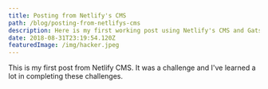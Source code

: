```yaml
---
title: Posting from Netlify's CMS
path: /blog/posting-from-netlifys-cms
description: Here is my first working post using Netlify's CMS and Gatsby
date: 2018-08-31T23:19:54.120Z
featuredImage: /img/hacker.jpeg
---
```

This is my first post from Netlify CMS. It was a challenge and I've learned a lot in completing these challenges.